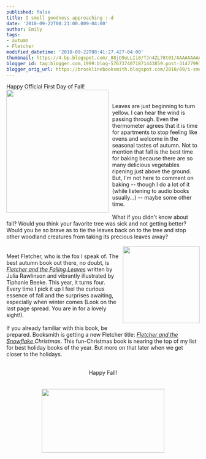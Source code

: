 ```yaml
---
published: false
title: I smell goodness approaching :-d
date: '2010-09-22T08:21:00.009-04:00'
author: Emily
tags:
- autumn
- Fletcher
modified_datetime: '2010-09-22T08:41:27.427-04:00'
thumbnail: https://4.bp.blogspot.com/_88jO9uLLIi8/TJn4ZL78t0I/AAAAAAAAAJ4/4Db_LbZEGWY/s72-c/index.aspx.jpeg
blogger_id: tag:blogger.com,1999:blog-5767374071871443859.post-3147799786454672476
blogger_orig_url: https://brooklinebooksmith.blogspot.com/2010/09/i-smell-goodness-approaching-d.html
---
```


Happy Official First Day of Fall!<br /><a onblur="try {parent.deselectBloggerImageGracefully();} catch(e) {}" href="https://4.bp.blogspot.com/_88jO9uLLIi8/TJn4ZL78t0I/AAAAAAAAAJ4/4Db_LbZEGWY/s1600/index.aspx.jpeg"><img style="margin: 0pt 10px 10px 0pt; float: left; cursor: pointer; width: 266px; height: 320px;" src="https://4.bp.blogspot.com/_88jO9uLLIi8/TJn4ZL78t0I/AAAAAAAAAJ4/4Db_LbZEGWY/s320/index.aspx.jpeg" alt="" id="BLOGGER_PHOTO_ID_5519715929903904578" border="0" /></a><br /><br />Leaves are just beginning to turn yellow.  I can hear the wind is passing through.  Even the thermometer agrees that it is time for apartments to stop feeling like ovens and welcome in the seasonal tastes of autumn.  Not to mention that fall is the best time for baking because there are so many delicious vegetables ripening just above the ground. But, I'm not here to comment on baking -- though I do a lot of it (while listening to audio books usually...) -- maybe some other time.<br /><br />What if you didn't know about fall?   Would you think your favorite tree was sick and not getting better?  Would you be so brave as to tie the leaves back on to the tree and stop other woodland creatures from taking its precious leaves away?<br /><br /><a onblur="try {parent.deselectBloggerImageGracefully();} catch(e) {}" href="https://2.bp.blogspot.com/_88jO9uLLIi8/TJn4g3dD4iI/AAAAAAAAAKA/c9Dmv7CY-H4/s1600/fox_300.jpg"><img style="margin: 0pt 0pt 10px 10px; float: right; cursor: pointer; width: 200px; height: 200px;" src="https://2.bp.blogspot.com/_88jO9uLLIi8/TJn4g3dD4iI/AAAAAAAAAKA/c9Dmv7CY-H4/s200/fox_300.jpg" alt="" id="BLOGGER_PHOTO_ID_5519716061844595234" border="0" /></a><br />Meet Fletcher, who is the fox I speak of.  The best autumn book out there, no doubt, is <span style="font-style: italic;"><a href="https://www.brooklinebooksmith-shop.com/book/9780061573972">Fletcher and the Falling Leaves</a></span> written by Julia Rawlinson and vibrantly illustrated by Tiphanie Beeke.  This year, it turns four.  Every time I pick it up I feel the curious essence of fall and the surprises awaiting, especially when winter comes (Look on the last page spread.  You are in for a lovely sight!).<br /><br />If you already familiar with this book, be prepared.  Booksmith is getting a new Fletcher title: <span style="font-style: italic;"><a href="https://www.brooklinebooksmith-shop.com/book/9780061990335">Fletcher and the Snowflake </a>Christmas</span>.  This fun-Christmas book is nearing the top of my list for best holiday books of the year.  But more on that later when we get closer to the holidays. <br /><br /><div style="text-align: center;">Happy Fall!<br /><br /><br /></div><a onblur="try {parent.deselectBloggerImageGracefully();} catch(e) {}" href="https://1.bp.blogspot.com/_88jO9uLLIi8/TJn12o-XzGI/AAAAAAAAAJQ/uNQdB1q-NdM/s1600/bookshelf600span.jpg"><img style="margin: 0px auto 10px; display: block; text-align: center; cursor: pointer; width: 320px; height: 166px;" src="https://1.bp.blogspot.com/_88jO9uLLIi8/TJn12o-XzGI/AAAAAAAAAJQ/uNQdB1q-NdM/s320/bookshelf600span.jpg" alt="" id="BLOGGER_PHOTO_ID_5519713137380019298" border="0" /></a>